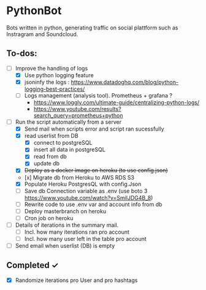 # PythonBot

Bots written in python, generating traffic on social plattform such as Instragram and Soundcloud.

## To-dos:

- [ ] Improve the handling of logs
  - [x] Use python logging feature
  - [x] jsoninfy the logs : https://www.datadoghq.com/blog/python-logging-best-practices/
  - [ ] Logs management (analysis tool). Prometheus + grafana ?
    - https://www.loggly.com/ultimate-guide/centralizing-python-logs/
    - https://www.youtube.com/results?search_query=prometheus+python
- [ ] Run the script automatically from a server
  - [x] Send mail when scripts error and script ran sucessfully
  - [x] read userlist from DB
    - [x] connect to postgreSQL
    - [x] insert all data in postgreSQL
    - [x] read from db
    - [x] update db
  - [x] ~~Deploy as a docker image on heroku (to use config.json)~~
  - [x] Migrate db from Heroku to AWS RDS S3
  - [x] Populate Heroku PostgresQL with config.Json
  - [ ] Save db Connection variable as .env (use boto 3 https://www.youtube.com/watch?v=SmilJDG4B_8)
  - [ ] Rewrite code to use .env var and account info from db
  - [ ] Deploy masterbranch on heroku
  - [ ] Cron job on heroku
- [ ] Details of iterations in the summary mail.
  - [ ] Incl. how many iterations ran pro account
  - [ ] Incl. how many user left in the table pro account
- [ ] Send email when userlist (DB) is empty

## Completed ✓

- [x] Randomize iterations pro User and pro hashtags
